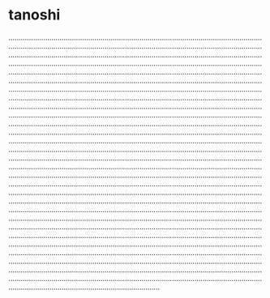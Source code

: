 # tanoshi

......................................................................................................................................................................................................................................................................................................................................................................................................................................................................................................................................................................................................................................................................................................................................................................................................................................................................................................................................................................................................................................................................................................................................................................................................................................................................................................................................................................................................................................................................................................................................................................................................................................................................................................................................................................................................................................................................................................................................................................................................................................................................................................................................................................................................................................................................................................................................................................................................................................................................................................................................................................................................................................................................................................................................................................................................................................................................................................................................................................................................................................................................................................................................................................................................................................................................................................................................................................................................................................................................................................................................................................................................................................................................................................................................................................................................................